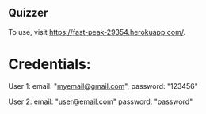 ## Quizzer

To use, visit https://fast-peak-29354.herokuapp.com/.

# Credentials: 
User 1:
 email: "myemail@gmail.com",
 password: "123456"

User 2:
 email: "user@email.com"
 password: "password"
